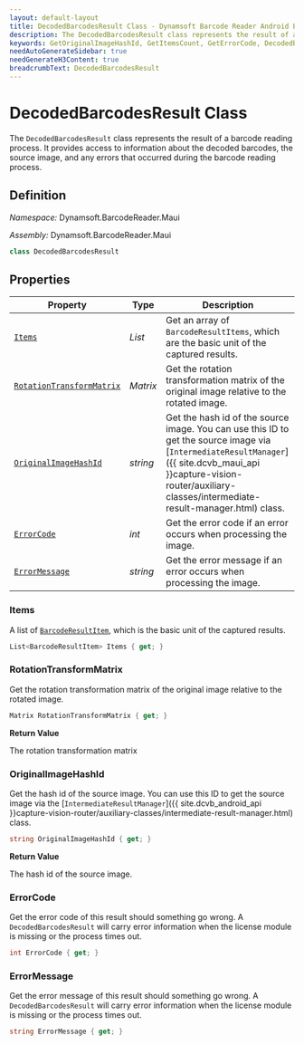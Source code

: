 ```yaml
---
layout: default-layout
title: DecodedBarcodesResult Class - Dynamsoft Barcode Reader Android Edition
description: The DecodedBarcodesResult class represents the result of a barcode reading process. It provides access to information about the decoded barcodes, the source image, and any errors that occurred during the barcode reading process.
keywords: GetOriginalImageHashId, GetItemsCount, GetErrorCode, DecodedBarcodesResult, api reference
needAutoGenerateSidebar: true
needGenerateH3Content: true
breadcrumbText: DecodedBarcodesResult
---
```


# DecodedBarcodesResult Class

The `DecodedBarcodesResult` class represents the result of a barcode reading process. It provides access to information about the decoded barcodes, the source image, and any errors that occurred during the barcode reading process.

## Definition

*Namespace:* Dynamsoft.BarcodeReader.Maui

*Assembly:* Dynamsoft.BarcodeReader.Maui

```csharp
class DecodedBarcodesResult
```

## Properties

| Property | Type | Description |
| -------- | ---- | ----------- |
| [`Items`](#items) | *List<BarcodeResultItem>* | Get an array of `BarcodeResultItems`, which are the basic unit of the captured results. |
| [`RotationTransformMatrix`](#rotationtransformmatrix) | *Matrix* | Get the rotation transformation matrix of the original image relative to the rotated image. |
| [`OriginalImageHashId`](#originalimagehashid) | *string* | Get the hash id of the source image. You can use this ID to get the source image via [`IntermediateResultManager`]({{ site.dcvb_maui_api }}capture-vision-router/auxiliary-classes/intermediate-result-manager.html) class. |
| [`ErrorCode`](#errorcode) | *int* | Get the error code if an error occurs when processing the image. |
| [`ErrorMessage`](#errormessage) | *string* | Get the error message if an error occurs when processing the image. |

### Items

A list of [`BarcodeResultItem`](barcode-result-item.md), which is the basic unit of the captured results.

```csharp
List<BarcodeResultItem> Items { get; }
```

### RotationTransformMatrix

Get the rotation transformation matrix of the original image relative to the rotated image.

```csharp
Matrix RotationTransformMatrix { get; }
```

**Return Value**

The rotation transformation matrix

### OriginalImageHashId

Get the hash id of the source image. You can use this ID to get the source image via the [`IntermediateResultManager`]({{ site.dcvb_android_api }}capture-vision-router/auxiliary-classes/intermediate-result-manager.html) class.

```csharp
string OriginalImageHashId { get; }
```

**Return Value**

The hash id of the source image.

### ErrorCode

Get the error code of this result should something go wrong. A `DecodedBarcodesResult` will carry error information when the license module is missing or the process times out.

```csharp
int ErrorCode { get; }
```

### ErrorMessage

Get the error message of this result should something go wrong. A `DecodedBarcodesResult` will carry error information when the license module is missing or the process times out.

```csharp
string ErrorMessage { get; }
```
